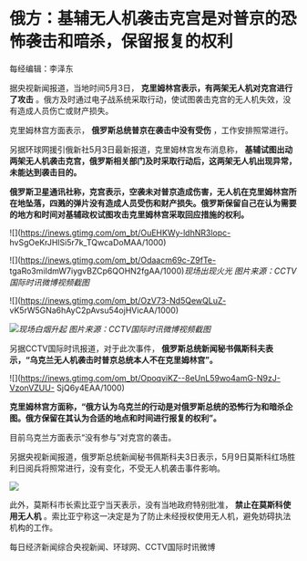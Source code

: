 # 俄方：基辅无人机袭击克宫是对普京的恐怖袭击和暗杀，保留报复的权利

每经编辑：李泽东

据央视新闻报道，当地时间5月3日， **克里姆林宫表示，有两架无人机对克宫进行了攻击**
。俄方及时通过电子战系统采取行动，使试图袭击克宫的无人机失效，没有造成人员伤亡或财产损失。

克里姆林宫方面表示， **俄罗斯总统普京在袭击中没有受伤** ，工作安排照常进行。

另据环球网援引俄新社5月3日最新报道，克里姆林宫发布消息称，
**基辅试图出动两架无人机袭击克宫，俄罗斯相关部门及时采取行动后，这两架无人机出现异常，未能达到袭击目的。**

**俄罗斯卫星通讯社称，克宫表示，空袭未对普京造成伤害，无人机在克里姆林宫所在地坠落，四溅的弹片没有造成人员受伤和财产损失。俄罗斯保留自己在认为需要的地方和时间对基辅政权试图攻击克里姆林宫采取回应措施的权利。**

![](https://inews.gtimg.com/om_bt/OuEHKWy-ldhNR3lopc-
hvSgOeKrJHlSi5r7k_TQwcaDoMAA/1000)

![](https://inews.gtimg.com/om_bt/Odaacm69c-Z9fTe-
tgaRo3miIdmW7iygvBZCp6QOHN2fgAA/1000)_现场出现火光 图片来源：CCTV国际时讯微博视频截图_

![](https://inews.gtimg.com/om_bt/OzV73-Nd5QewQLuZ-
vK5rW5GNa6hAyC2pAvsu54ojHVicAA/1000)

![](https://inews.gtimg.com/om_bt/OAfk2F4e9y7SiW3LyLKkcWDsNd_2xJBELVjjZ3Gu_4H9UAA/1000)_现场白烟升起
图片来源：CCTV国际时讯微博视频截图_

另据CCTV国际时讯报道，对于此次事件， **俄罗斯总统新闻秘书佩斯科夫表示，“乌克兰无人机袭击时普京总统本人不在克里姆林宫”。**

![](https://inews.gtimg.com/om_bt/OpoqviKZ--8eUnL59wo4amG-N9zJ-VzonVZUU-
SjQ6y4EAA/1000)

**克里姆林宫方面称，“俄方认为乌克兰的行动是对俄罗斯总统的恐怖行为和暗杀企图。俄方保留在其认为合适的地点和时间进行报复的权利”。**

目前乌克兰方面表示“没有参与”对克宫的袭击。

另据央视新闻报道，俄罗斯总统新闻秘书佩斯科夫3日表示，5月9日莫斯科红场胜利日阅兵将照常进行，没有变化，不受无人机袭击事件影响。

![](https://inews.gtimg.com/om_bt/OliT0BVuz5OtgLlLw55V58CYLMh9Qa7z0GhDXMXZ5lnNoAA/1000)

此外，莫斯科市长索比亚宁当天表示，没有当地政府特别批准， **禁止在莫斯科使用无人机**
。索比亚宁称这一决定是为了防止未经授权使用无人机，避免妨碍执法机构的工作。

每日经济新闻综合央视新闻、环球网、CCTV国际时讯微博

